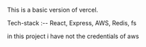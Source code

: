 This is a basic version of vercel.

Tech-stack :-- React, Express, AWS, Redis, fs

in this project i have not the credentials of aws
